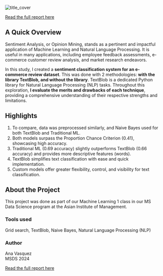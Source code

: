 ![title_cover](https://github.com/helloanavee/textblob-sentiment-analysis/assets/15902153/5e6a537d-5186-42da-8c85-c173436e5638)

[Read the full report here](https://helloanavee.github.io/data-skills-analysis/data-skills.html)

## A Quick Overview
Sentiment Analysis, or Opinion Mining, stands as a pertinent and impactful application of Machine Learning and Natural Language Processing. It is useful in many applications, including employee feedback assessments, e-commerce customer review analysis, and market research endeavors.

In this study, I created a **sentiment classification system for an e-commerce review dataset**. This was done with 2 methodologies: **with the library TextBlob, and without the library**. TextBlob is a dedicated Python library for Natural Language Processing (NLP) tasks. Throughout this exploration, **I evaluate the merits and drawbacks of each technique**, providing a comprehensive understanding of their respective strengths and limitations.

## Highlights
1. To compare, data was preprocessed similarly, and Naive Bayes used for both TextBlob and Traditional ML.
2. Both models surpass the Proportion Chance Criterion (0.41), showcasing high accuracy.
3. Traditional ML (0.69 accuracy) slightly outperforms TextBlob (0.66 accuracy) and provides more descriptive features (words).
4. TextBlob simplifies text classification with ease and quick implementation.
5. Custom models offer greater flexibility, control, and visibility for text classification.

## About the Project
This project was done as part of our Machine Learning 1 class in our MS Data Science program at the Asian Institute of Management.

### Tools used
Grid search, TextBlob, Naive Bayes, Natural Language Processing (NLP)

### Author
Ana Vasquez
<br> MSDS 2024

[Read the full report here](https://helloanavee.github.io/data-skills-analysis/data-skills.html)
